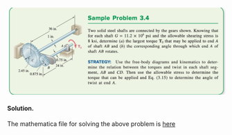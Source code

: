 ![](2021-09-30-22-03-38.png)


#### Solution.


The mathematica file for solving the above problem is [here](./WFiles/SP6.nb
)